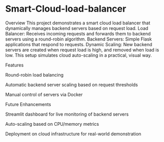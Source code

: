 # Smart-Cloud-load-balancer


Overview
This project demonstrates a smart cloud load balancer that dynamically manages backend servers based on request load.
Load Balancer: Receives incoming requests and forwards them to backend servers using a round-robin algorithm.
Backend Servers: Simple Flask applications that respond to requests.
Dynamic Scaling: New backend servers are created when request load is high, and removed when load is low.
This setup simulates cloud auto-scaling in a practical, visual way.

Features

Round-robin load balancing

Automatic backend server scaling based on request thresholds

Manual control of servers via Docker

Future Enhancements

Streamlit dashboard for live monitoring of backend servers

Auto-scaling based on CPU/memory metrics

Deployment on cloud infrastructure for real-world demonstration

